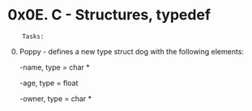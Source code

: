# 0x0E. C - Structures, typedef

		Tasks:

0. Poppy - defines a new type struct dog with the following elements:

	-name, type = char *

	-age, type = float

	-owner, type = char *
